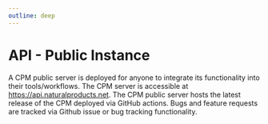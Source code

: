```yaml
---
outline: deep
---
```


# API - Public Instance

A CPM public server is deployed for anyone to integrate its functionality into their tools/workflows. The CPM server is accessible at https://api.naturalproducts.net. The CPM public server hosts the latest release of the CPM deployed via GitHub actions. Bugs and feature requests are tracked via Github issue or bug tracking functionality.